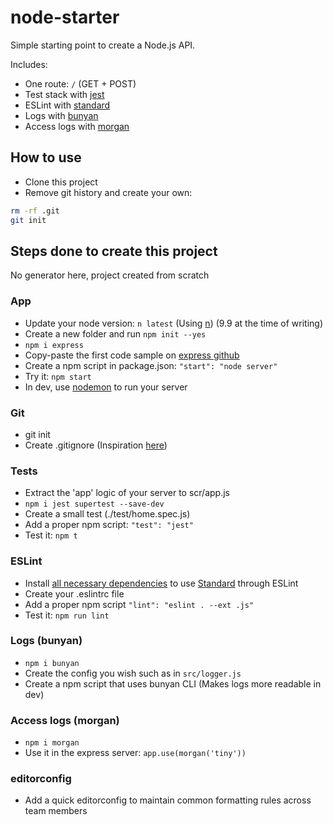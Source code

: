 # node-starter

Simple starting point to create a Node.js API.

Includes:
 - One route: `/` (GET + POST)
 - Test stack with [jest](https://facebook.github.io/jest/)
 - ESLint with [standard](https://standardjs.com/)
 - Logs with [bunyan](https://github.com/trentm/node-bunyan)
 - Access logs with [morgan](https://github.com/expressjs/morgan)

## How to use

 - Clone this project
 - Remove git history and create your own:

```bash
rm -rf .git
git init
```

## Steps done to create this project

No generator here, project created from scratch

### App

 - Update your node version: `n latest` (Using [n](https://github.com/tj/n)) (9.9 at the time of writing)
 - Create a new folder and run `npm init --yes`
 - `npm i express`
 - Copy-paste the first code sample on [express github](https://github.com/expressjs/express)
 - Create a npm script in package.json: `"start": "node server"`
 - Try it: `npm start`
 - In dev, use [nodemon](https://github.com/remy/nodemon) to run your server

### Git

 - git init
 - Create .gitignore (Inspiration [here](https://github.com/github/gitignore/blob/master/Node.gitignore))

### Tests

 - Extract the 'app' logic of your server to scr/app.js
 - `npm i jest supertest --save-dev`
 - Create a small test (./test/home.spec.js)
 - Add a proper npm script: `"test": "jest"`
 - Test it: `npm t`

### ESLint

 - Install [all necessary dependencies](https://github.com/standard/eslint-config-standard) to use [Standard](https://standardjs.com/) through ESLint
 - Create your .eslintrc file
 - Add a proper npm script `"lint": "eslint . --ext .js"`
 - Test it: `npm run lint`

### Logs (bunyan)

 - `npm i bunyan`
 - Create the config you wish such as in `src/logger.js`
 - Create a npm script that uses bunyan CLI (Makes logs more readable in dev)

### Access logs (morgan)

 - `npm i morgan`
 - Use it in the express server: `app.use(morgan('tiny'))`

### editorconfig

 - Add a quick editorconfig to maintain common formatting rules across team members
